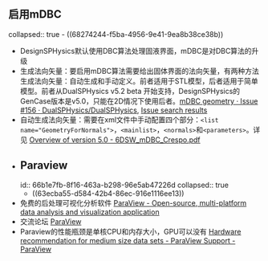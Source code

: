## 启用mDBC
collapsed:: true
	- ((68274244-f5ba-4956-9e41-9ea8b38ce38b))
- DesignSPHysics默认使用DBC算法处理固液界面，mDBC是对DBC算法的升级
- 生成法向矢量：要启用mDBC算法需要给出固体界面的法向矢量，有两种方法生成法向矢量：自动生成和手动定义。前者适用于STL模型，后者适用于简单模型。前者从DualSPHysics v5.2 beta 开始支持，DesignSPHysics的GenCase版本是v5.0，只能在2D情况下使用后者。[mDBC geometry · Issue #156 · DualSPHysics/DualSPHysics](https://github.com/DualSPHysics/DualSPHysics/issues/156), [Issue search results](https://github.com/search?q=repo%3ADualSPHysics%2FDesignSPHysics+mdbc&type=issues)
- 自动生成法向矢量：需要在xml文件中手动配置四个部分：`<list name="GeometryForNormals">`，`<mainlist>`，`<normals>`和`<parameters>`。详见 [Overview of version 5.0 - 6DSW_mDBC_Crespo.pdf](https://dual.sphysics.org/6thworkshop/user/pages/03.workshop/05.Programme/6DSW_mDBC_Crespo.pdf)
- ## Paraview
  id:: 66b1e7fb-8f16-463a-b298-96e5ab47226d
  collapsed:: true
	- ((63ecba55-d584-42b4-86ec-916e1116ee13))
- 免费的后处理可视化分析软件 [ParaView - Open-source, multi-platform data analysis and visualization application](https://www.paraview.org/)
- 交流论坛 [ParaView](https://discourse.paraview.org/)
- Paraview的性能瓶颈是单核CPU和内存大小，GPU可以没有 [Hardware recommendation for medium size data sets - ParaView Support - ParaView](https://discourse.paraview.org/t/hardware-recommendation-for-medium-size-data-sets/4272/2)